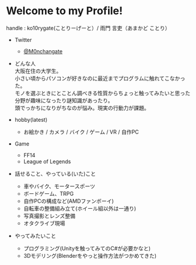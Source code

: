 # Welcome to my Profile!

handle : ko10rygate(ことりーげーと）/ 雨門 言吏（あまかど ことり）

- Twitter
  - [@M0nchangate](https://twitter.com/M0nchangate)

- どんな人  
大阪在住の大学生。  
小さい頃からパソコンが好きなのに最近までプログラムに触れてこなかった。  
モノを選ぶときにとことん調べきる性質からちょっと触ってみたいと思った分野が趣味になったり謎知識があったり。  
頭でっかちになりがちなのが悩み。現実の行動力が課題。  

- hobby(latest)
  - お絵かき / カメラ / バイク / ゲーム / VR / 自作PC

- Game
  - FF14
  - League of Legends

- 話せること、やっている(いた)こと
  - 車やバイク、モータースポーツ
  - ボードゲーム、TRPG
  - 自作PCの構成など(AMDファンボーイ)
  - 自転車の整備組み立て(ホイール組以外は一通り)
  - 写真撮影とレンズ整備
  - オタクライブ現場
  
- やってみたいこと
  - プログラミング(Unityを触ってみてのC#が必要かなと)
  - 3Dモデリング(Blenderをやっと操作方法がつかめてきた)
  
